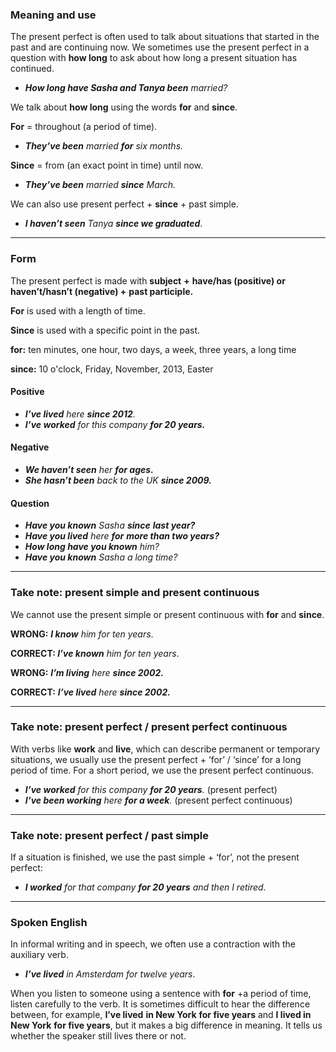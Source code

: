 ### Meaning and use

The present perfect is often used to talk about situations that started in the past and are continuing now. We sometimes use the present perfect in a question with **how long** to ask about how long a present situation has continued.

- **_How long have Sasha and Tanya been_** _married?_

We talk about **how long** using the words **for** and **since**.

**For** = throughout (a period of time).

- **_They’ve been_** _married **for** six months._

**Since** = from (an exact point in time) until now.

- **_They’ve been_** _married **since** March._

We can also use present perfect + **since** + past simple.

- **_I haven’t seen_** _Tanya **since we graduated**_.

---
### Form

The present perfect is made with **subject** **+** **have/has (positive) or haven’t/hasn’t (negative) +** **past participle.**

**For** is used with a length of time.

**Since** is used with a specific point in the past.

**for:** ten minutes, one hour, two days, a week, three years, a long time

**since:** 10 o'clock, Friday, November, 2013, Easter

#### Positive

- ***I’ve lived** here **since 2012**.*
- ***I’ve worked** for this company **for 20 years.***

#### Negative

- **_We haven’t seen_** _her **for ages.**_
- **_She hasn’t been_** _back to the UK **since 2009.**_

#### Question

- **_Have you known_** _Sasha **since** **last year?**_
- **_Have you lived_** _here **for** **more than two years?**_
- **_How long have you known_** _him?_
- **_Have you known_** _Sasha a long time?_

---
### Take note: present simple and present continuous

We cannot use the present simple or present continuous with **for** and **since**.

**WRONG:** **_I know_** _him for ten years_.

**CORRECT: _I’ve known_** _him for ten years_.

**WRONG:** **_I’m living_** _here **since 2002.**_

**CORRECT:** **_I’ve lived_** _here **since 2002.**_

---
### Take note: present perfect / present perfect continuous

With verbs like **work** and **live**, which can describe permanent or temporary situations, we usually use the present perfect + ‘for’ / ‘since’ for a long period of time. For a short period, we use the present perfect continuous.

- **_I’ve worked_** _for this company **for 20 years**._ (present perfect)
- **_I’ve been working_** _here **for a week**._ (present perfect continuous)

---
### Take note: present perfect / past simple

If a situation is finished, we use the past simple + ‘for’, not the present perfect:

- **_I worked_** _for that company **for 20 years** and then I retired._

---
### Spoken English

In informal writing and in speech, we often use a contraction with the auxiliary verb.

- **_I’ve lived_** _in Amsterdam for twelve years_.

When you listen to someone using a sentence with **for** +a period of time, listen carefully to the verb. It is sometimes difficult to hear the difference between, for example, **I’ve lived** **in New York** **for five years** and **I lived in New York** **for five years**, but it makes a big difference in meaning. It tells us whether the speaker still lives there or not.